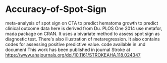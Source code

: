 # Accuracy-of-Spot-Sign
meta-analysis of spot sign on CTA
to predict hematoma growth
to predict clinical outcome
data here is derived from Du. PLOS One 2014
use metafor, mada package on CRAN. It uses a bivariate method to assess spot sign as diagnostic test. There's also illustration of metaregression. It also contains codes for assessing positive predictive value.
code available in .md document
This work has been published in journal Stroke at https://www.ahajournals.org/doi/10.1161/STROKEAHA.118.024347
